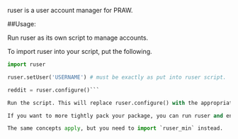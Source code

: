 ruser is a user account manager for PRAW.

##Usage:

Run ruser as its own script to manage accounts. 

To import ruser into your script, put the following.

```python
import ruser

ruser.setUser('USERNAME') # must be exactly as put into ruser script.

reddit = ruser.configure()```

Run the script. This will replace ruser.configure() with the appropriate lines.

If you want to more tightly pack your package, you can run ruser and enter the command "exp" to export to ruser_min.

The same concepts apply, but you need to import `ruser_min` instead.

